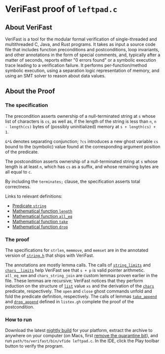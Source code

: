 VeriFast proof of `leftpad.c`
=============================

About VeriFast
--------------

VeriFast is a tool for the modular formal verification of single-threaded and
multithreaded C, Java, and Rust programs. It takes as input a source code file
that includes function preconditions and postconditions, loop invariants, and
other annotations in the form of special comments, and, typically after a
matter of seconds, reports either "0 errors found" or a symbolic execution
trace leading to a verification failure. It performs per-function/method
symbolic execution, using a separation logic representation of memory, and
using an SMT solver to reason about data values.

About the Proof
---------------

### The specification

The precondition asserts ownership of a null-terminated string at `s` whose list of characters is `cs`, as well as, if the length of the string is less than `n`, `n - length(cs)` bytes of (possibly uninitialized) memory at `s + length(cs) + 1`.

`&*&` denotes separating conjunction; `?cs` introduces a new ghost variable `cs` bound to the (symbolic) value found at the corresponding argument position of the predicate.

The postcondition asserts ownership of a null-terminated string at `s` whose length is at least `n`, which has `cs` as a suffix, and whose remaining bytes are all equal to `c`.

By including the `terminates;` clause, the specification asserts total correctness.

Links to relevant definitions:
- [Predicate `string`](https://github.com/verifast/verifast/blob/339351d28411d3bcb926d318576820288752aeaf/bin/prelude.h#L1017)
- [Mathematical function `length`](https://github.com/verifast/verifast/blob/339351d28411d3bcb926d318576820288752aeaf/bin/list.gh#L35)
- [Mathematical function `all_eq`](https://github.com/verifast/verifast/blob/339351d28411d3bcb926d318576820288752aeaf/bin/list.gh#L262)
- [Mathematical function `take`](https://github.com/verifast/verifast/blob/339351d28411d3bcb926d318576820288752aeaf/bin/list.gh#L117)
- [Mathematical function `drop`](https://github.com/verifast/verifast/blob/339351d28411d3bcb926d318576820288752aeaf/bin/list.gh#L140)

### The proof

The specifications for `strlen`, `memmove`, and `memset` are in the annotated version of [`string.h`](https://github.com/verifast/verifast/blob/master/bin/string.h) that ships with VeriFast.

The annotations are mostly lemma calls. The calls of
[`string_limits`](https://github.com/verifast/verifast/blob/339351d28411d3bcb926d318576820288752aeaf/bin/prelude.h#L1052)
and
[`chars__limits`](https://github.com/verifast/verifast/blob/339351d28411d3bcb926d318576820288752aeaf/bin/prelude.h#L378)
help VeriFast see that `s + p` is valid pointer arithmetic. `all_eq_mem` and
`chars_string_join` are custom lemmas proven earlier in the file. These lemmas
are recursive; VeriFast notices that they perform induction on the structure of
[`list`](https://github.com/verifast/verifast/blob/339351d28411d3bcb926d318576820288752aeaf/bin/list.gh#L19)
value `xs` and the derivation of the
[`chars`](https://github.com/verifast/verifast/blob/339351d28411d3bcb926d318576820288752aeaf/bin/prelude.h#L357)
predicate, respectively. The `open` and `close` ghost commands unfold and fold the predicate definition, respectively. The calls of lemmas [`take_append`](https://github.com/verifast/verifast/blob/339351d28411d3bcb926d318576820288752aeaf/bin/listex.gh#L18) and [`drop_append`](https://github.com/verifast/verifast/blob/339351d28411d3bcb926d318576820288752aeaf/bin/listex.gh#L116) defined in `listex.gh` complete the proof of the postcondition.

### How to run

Download the latest [nightly build](https://github.com/verifast/verifast/releases/tag/nightly) for your platform, extract the archive to anywhere on your computer (on Macs, first [remove the quarantine bit](https://github.com/verifast/verifast?tab=readme-ov-file#binaries)), and run `path/to/verifast/bin/vfide leftpad.c`. In the IDE, click the Play toolbar button to verify the program.